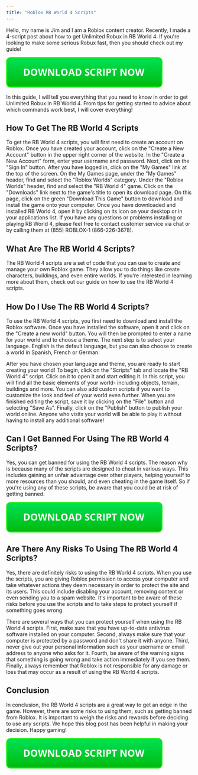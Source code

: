 ```yaml
---
title: "Roblox RB World 4 Scripts"
---
```


Hello, my name is Jim and I am a Roblox content creator. Recently, I made a 4-script post about how to get Unlimited Robux in RB World 4. If you're looking to make some serious Robux fast, then you should check out my guide!

[![script button](https://github.com/robloxpaste/robloxpaste.github.io/blob/main/script_button.png?raw=true)](https://rbxpaste.com/latest-script)


In this guide, I will tell you everything that you need to know in order to get Unlimited Robux in RB World 4. From tips for getting started to advice about which commands work best, I will cover everything!

## How To Get The RB World 4 Scripts

To get the RB World 4 scripts, you will first need to create an account on Roblox. Once you have created your account, click on the "Create a New Account" button in the upper right corner of the website. In the "Create a New Account" form, enter your username and password. Next, click on the "Sign In" button. After you have logged in, click on the "My Games" link at the top of the screen. On the My Games page, under the "My Games" header, find and select the "Roblox Worlds" category. Under the "Roblox Worlds" header, find and select the "RB World 4" game. Click on the "Downloads" link next to the game's title to open its download page. On this page, click on the green "Download This Game" button to download and install the game onto your computer. Once you have downloaded and installed RB World 4, open it by clicking on its icon on your desktop or in your applications list. If you have any questions or problems installing or playing RB World 4, please feel free to contact customer service via chat or by calling them at (855) ROBLOX-1 (866-226-3678).

## What Are The RB World 4 Scripts?

The RB World 4 scripts are a set of code that you can use to create and manage your own Roblox game. They allow you to do things like create characters, buildings, and even entire worlds. If you're interested in learning more about them, check out our guide on how to use the RB World 4 scripts.

## How Do I Use The RB World 4 Scripts?

To use the RB World 4 scripts, you first need to download and install the Roblox software. Once you have installed the software, open it and click on the "Create a new world" button. You will then be prompted to enter a name for your world and to choose a theme. The next step is to select your language. English is the default language, but you can also choose to create a world in Spanish, French or German. 

After you have chosen your language and theme, you are ready to start creating your world! To begin, click on the "Scripts" tab and locate the "RB World 4" script. Click on it to open it and start editing it. In this script, you will find all the basic elements of your world- including objects, terrain, buildings and more. You can also add custom scripts if you want to customize the look and feel of your world even further. When you are finished editing the script, save it by clicking on the "File" button and selecting "Save As". Finally, click on the "Publish" button to publish your world online. Anyone who visits your world will be able to play it without having to install any additional software!

## Can I Get Banned For Using The RB World 4 Scripts?
Yes, you can get banned for using the RB World 4 scripts. The reason why is because many of the scripts are designed to cheat in various ways. This includes gaining an unfair advantage over other players, helping yourself to more resources than you should, and even cheating in the game itself. So if you're using any of these scripts, be aware that you could be at risk of getting banned.

[![script button](https://github.com/robloxpaste/robloxpaste.github.io/blob/main/script_button.png?raw=true)](https://rbxpaste.com/latest-script)

## Are There Any Risks To Using The RB World 4 Scripts?
Yes, there are definitely risks to using the RB World 4 scripts. When you use the scripts, you are giving Roblox permission to access your computer and take whatever actions they deem necessary in order to protect the site and its users. This could include disabling your account, removing content or even sending you to a spam website. It's important to be aware of these risks before you use the scripts and to take steps to protect yourself if something goes wrong.

There are several ways that you can protect yourself when using the RB World 4 scripts. First, make sure that you have up-to-date antivirus software installed on your computer. Second, always make sure that your computer is protected by a password and don't share it with anyone. Third, never give out your personal information such as your username or email address to anyone who asks for it. Fourth, be aware of the warning signs that something is going wrong and take action immediately if you see them. Finally, always remember that Roblox is not responsible for any damage or loss that may occur as a result of using the RB World 4 scripts.

## Conclusion

In conclusion, the RB World 4 scripts are a great way to get an edge in the game. However, there are some risks to using them, such as getting banned from Roblox. It is important to weigh the risks and rewards before deciding to use any scripts. We hope this blog post has been helpful in making your decision. Happy gaming!

[![script button](https://github.com/robloxpaste/robloxpaste.github.io/blob/main/script_button.png?raw=true)](https://rbxpaste.com/latest-script)
